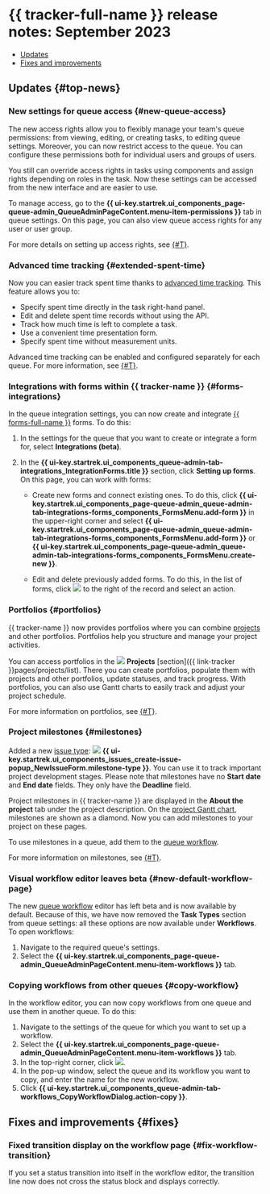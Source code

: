 # {{ tracker-full-name }} release notes: September 2023

* [Updates](#top-news)
* [Fixes and improvements](#fixes)

## Updates {#top-news}

### New settings for queue access {#new-queue-access}

The new access rights allow you to flexibly manage your team's queue permissions: from viewing, editing, or creating tasks, to editing queue settings. Moreover, you can now restrict access to the queue. You can configure these permissions both for individual users and groups of users.

You still can override access rights in tasks using components and assign rights depending on roles in the task. Now these settings can be accessed from the new interface and are easier to use.

To manage access, go to the **{{ ui-key.startrek.ui_components_page-queue-admin_QueueAdminPageContent.menu-item-permissions }}** tab in queue settings. On this page, you can also view queue access rights for any user or user group.

For more details on setting up access rights, see [{#T}](../manager/queue-access.md).

### Advanced time tracking {#extended-spent-time}

Now you can easier track spent time thanks to [advanced time tracking](../user/time-spent.md#extended-spent-time). This feature allows you to:

* Specify spent time directly in the task right-hand panel.
* Edit and delete spent time records without using the API.
* Track how much time is left to complete a task.
* Use a convenient time presentation form.
* Specify spent time without measurement units.

Advanced time tracking can be enabled and configured separately for each queue. For more information, see [{#T}](../manager/queue-spent-time.md).

### Integrations with forms within {{ tracker-name }} {#forms-integrations}

In the queue integration settings, you can now create and integrate [{{ forms-full-name }}](../../forms/index.yaml) forms. To do this:

1. In the settings for the queue that you want to create or integrate a form for, select **Integrations (beta)**.

1. In the **{{ ui-key.startrek.ui_components_queue-admin-tab-integrations_IntegrationForms.title }}** section, click **Setting up forms**. On this page, you can work with forms:

   * Create new forms and connect existing ones. To do this, click **{{ ui-key.startrek.ui_components_page-queue-admin_queue-admin-tab-integrations-forms_components_FormsMenu.add-form }}** in the upper-right corner and select **{{ ui-key.startrek.ui_components_page-queue-admin_queue-admin-tab-integrations-forms_components_FormsMenu.add-form }}** or **{{ ui-key.startrek.ui_components_page-queue-admin_queue-admin-tab-integrations-forms_components_FormsMenu.create-new }}**.

   * Edit and delete previously added forms. To do this, in the list of forms, click ![](../../_assets/tracker/svg/actions.svg) to the right of the record and select an action.

### Portfolios {#portfolios}

{{ tracker-name }} now provides portfolios where you can combine [projects](../manager/project-new.md) and other portfolios. Portfolios help you structure and manage your project activities.

You can access portfolios in the ![](../../_assets/tracker/svg/project.svg)&nbsp;**Projects** [section]({{ link-tracker }}pages/projects/list). There you can create portfolios, populate them with projects and other portfolios, update statuses, and track progress. With portfolios, you can also use Gantt charts to easily track and adjust your project schedule.

For more information on portfolios, see [{#T}](../manager/portfolio.md).

### Project milestones {#milestones}

Added a new [issue type](../manager/add-ticket-type.md): ![](../../_assets/tracker/svg/milestone.svg) **{{ ui-key.startrek.ui_components_issues_create-issue-popup_NewIssueForm.milestone-type }}**. You can use it to track important project development stages. Please note that milestones have no **Start date** and **End date** fields. They only have the **Deadline** field.

Project milestones in {{ tracker-name }} are displayed in the **About the project** tab under the project description. On the [project Gantt chart](../gantt/project.md), milestones are shown as a diamond. Now you can add milestones to your project on these pages.

To use milestones in a queue, add them to the [queue workflow](../manager/add-workflow.md).

For more information on milestones, see [{#T}](../manager/milestones.md).

### Visual workflow editor leaves beta {#new-default-workflow-page}

The new [queue workflow](../manager/add-workflow.md) editor has left beta and is now available by default. Because of this, we have now removed the **Task Types** section from queue settings: all these options are now available under **Workflows**. To open workflows:

1. Navigate to the required queue's settings.
1. Select the **{{ ui-key.startrek.ui_components_page-queue-admin_QueueAdminPageContent.menu-item-workflows }}** tab.

### Copying workflows from other queues {#copy-workflow}

In the workflow editor, you can now copy workflows from one queue and use them in another queue. To do this:

1. Navigate to the settings of the queue for which you want to set up a workflow.
1. Select the **{{ ui-key.startrek.ui_components_page-queue-admin_QueueAdminPageContent.menu-item-workflows }}** tab.
1. In the top-right corner, click ![](../../_assets/tracker/svg/copy-workflow.svg).
1. In the pop-up window, select the queue and its workflow you want to copy, and enter the name for the new workflow.
1. Click **{{ ui-key.startrek.ui_components_queue-admin-tab-workflows_CopyWorkflowDialog.action-copy }}**.

## Fixes and improvements {#fixes}

### Fixed transition display on the workflow page {#fix-workflow-transition}

If you set a status transition into itself in the workflow editor, the transition line now does not cross the status block and displays correctly.